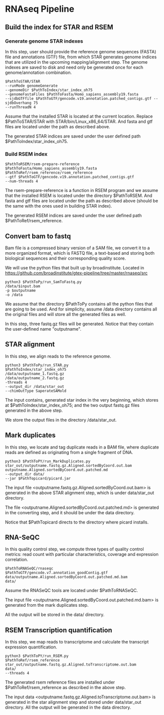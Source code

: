 # RNAseq Pipeline

## Build the index for STAR and RSEM
 
### Generate genome STAR indexes

In this step, user should provide the reference genome sequences (FASTA) file and annotations (GTF) file, from which STAR generates genome indices that are utilized in the upcoming mapping/alignment step. The genome indexes are saved to disk and need only be generated once for each genome/annotation combination. 


```{r,eval=FALSE}
$PathToSTAR/STAR 
--runMode genomeGenerate 
--genomeDir $PathToIndex/star_index_oh75 
--genomeFastaFiles $PathToFasta/Homo_sapiens_assembly19.fasta 
--sjdbGTFfile $PathToGTF/gencode.v19.annotation.patched_contigs.gtf --sjdbOverhang 75
--runThreadN 4
```

Assume that the installed STAR is located at the current location. Replace $PathToSTAR/STAR with STAR/bin/Linux_x86_64/STAR. And fasta and gtf files are located under the path as described above.

The generated STAR indices are saved under the user defined path $PathToIndex/star_index_oh75.


### Build RSEM index

```{r, eval=FALSE}
$PathToRSEM/rsem-prepare-reference 
$PathToFasta/Homo_sapiens_assembly19.fasta
$PathToRef/rsem_reference/rsem_reference 
--gtf $PathToGTF/gencode.v19.annotation.patched_contigs.gtf 
--num-threads 4
```

The rsem-prepare-reference is a function in RSEM program and we assume that the installed RSEM is located under the directory $PathToRSEM. And fasta and gtf files are located under the path as described above (should be the same with the ones used in building STAR index).

The generated RSEM indices are saved under the user defined path $PathToRef/rsem_reference.

## Convert bam to fastq
Bam file is a compressed binary version of a SAM file, we convert it to a more organized format, which is FASTQ file, a text-based and storing both biological sequences and their corresponding quality score.

We will use the python files that built up by broadinstitute. Located in https://github.com/broadinstitute/gtex-pipeline/tree/master/rnaseq/src

```{r,eval=FALSE}
python3 $PathToPy/run_SamToFastq.py 
/data/$input.bam 
-p $outputname 
-o /data
```

We assume that the directory $PathToPy contains all the python files that are going to be used. And for simplicity, assume /data directory contains all the original files and will store all the generated files as well.

In this step, three fastq.gz files will be generated. Notice that they contain the user-defined name "outputname".

## STAR alignment
In this step, we align reads to the reference genome. 

```{r,eval=FALSE}
python3 $PathToPy/run_STAR.py 
$PathToIndex/star_index_oh75 
/data/outputname_1.fastq.gz 
/data/outputname_2.fastq.gz 
-threads 4 
--output_dir /data/star_out 
--chimOutType SaperateSAMold
```

The input contains, generated star index in the very beginning, which stores at $PathToIndex/star_index_oh75; and the two output fastq.gz files generated in the above step. 

We store the output files in the directory /data/star_out. 

## Mark duplicates
In this step, we locate and tag duplicate reads in a BAM file, where duplicate reads are defined as originating from a single fragment of DNA.

```{r,eval=FALSE}
python3 $PathToPY/run_MarkDuplicates.py
star_out/outputname.fastq.gz.Aligned.sortedByCoord.out.bam
outputname.Aligned.sortedByCoord.out.patched.md 
--output_dir data/ 
--jar $PathTopicard/picard.jar
```

The input file <outputname.fastq.gz.Aligned.sortedByCoord.out.bam> is generated in the above STAR alignment step, which is under data/star_out directory.

The file <outputname.Aligned.sortedByCoord.out.patched.md> is generated in the converting step, and it should be under the data directory.

Notice that $PathTopicard directs to the directory where picard installs.

## RNA-SeQC
In this quality control step, we compute three types of quality control metrics: read count with particular characteristics, coverage and expression correlation.

```{r,eval=FALSE}
$PathToRNASeQC/rnaseqc
$PathToGTF/gencode.v7.annotation_goodContig.gtf  data/outputname.Aligned.sortedByCoord.out.patched.md.bam 
data/ 
```

Assume the RNASeQC tools are located under $PathToRNASeQC.

The input file <outputname.Aligned.sortedByCoord.out.patched.md.bam> is generated from the mark duplicates step. 

All the output will be stored in the data/ directory.

## RSEM Transcription quantification
In this step, we map reads to transcriptome and calculate the transcript expression quantification.

```{r,eval=FALSE}
python3 $PathToPY/run_RSEM.py 
$PathToRef/rsem_reference
star_out/outputname.fastq.gz.Aligned.toTranscriptome.out.bam 
data/ 
--threads 4
```

The generated rsem reference files are installed under $PathToRef/rsem_reference as described in the above step.

The input data <outputname.fastq.gz.Aligned.toTranscriptome.out.bam> is generated in the star alignment step and stored under data/star_out directory. All the output will be generated in the data directory.


